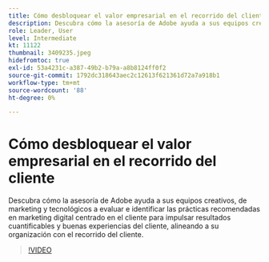 ```yaml
---
title: Cómo desbloquear el valor empresarial en el recorrido del cliente
description: Descubra cómo la asesoría de Adobe ayuda a sus equipos creativos, de marketing y tecnológicos a evaluar e identificar las prácticas recomendadas en marketing digital centrado en el cliente para impulsar resultados cuantificables y buenas experiencias del cliente, alineando a su organización con el recorrido del cliente.
role: Leader, User
level: Intermediate
kt: 11122
thumbnail: 3409235.jpeg
hidefromtoc: true
exl-id: 53a4231c-a387-49b2-b79a-a8b8124ff0f2
source-git-commit: 1792dc318643aec2c12613f621361d72a7a918b1
workflow-type: tm+mt
source-wordcount: '88'
ht-degree: 0%

---
```


# Cómo desbloquear el valor empresarial en el recorrido del cliente

Descubra cómo la asesoría de Adobe ayuda a sus equipos creativos, de marketing y tecnológicos a evaluar e identificar las prácticas recomendadas en marketing digital centrado en el cliente para impulsar resultados cuantificables y buenas experiencias del cliente, alineando a su organización con el recorrido del cliente.

>[!VIDEO](https://video.tv.adobe.com/v/3409235/?quality=12&learn=on)
